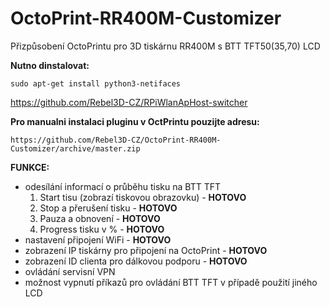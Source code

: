 # OctoPrint-RR400M-Customizer
Přizpůsobení OctoPrintu pro 3D tiskárnu RR400M s BTT TFT50(35,70) LCD

**Nutno dinstalovat:**
```
sudo apt-get install python3-netifaces
```
https://github.com/Rebel3D-CZ/RPiWlanApHost-switcher



**Pro manualni instalaci pluginu v OctPrintu pouzijte adresu:**
```
https://github.com/Rebel3D-CZ/OctoPrint-RR400M-Customizer/archive/master.zip
```

**FUNKCE:**
- odesílání informací o průběhu tisku na BTT TFT
    1. Start tisu (zobrazí tiskovou obrazovku) - **HOTOVO**
    2. Stop a přerušení tisku - **HOTOVO**
    3. Pauza a obnovení - **HOTOVO**
    4. Progress tisku v % - **HOTOVO**
- nastavení připojení WiFi - **HOTOVO**
- zobrazení IP tiskárny pro připojení na OctoPrint - **HOTOVO**
- zobrazení ID clienta pro dálkovou podporu - **HOTOVO**
- ovládání servisní VPN
- možnost vypnutí příkazů pro ovládání BTT TFT v případě použití jiného LCD

